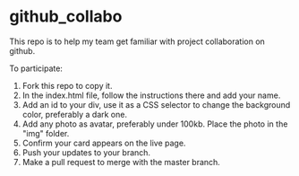 # github_collabo

This repo is to help my team get familiar with project collaboration on github.

To participate:

1. Fork this repo to copy it.
2. In the index.html file, follow the instructions there and add your name.
3. Add an id to your div, use it as a CSS selector to change the background color, preferably a dark one.
4. Add any photo as avatar, preferably under 100kb. Place the photo in the "img" folder.
5. Confirm your card appears on the live page.
6. Push your updates to your branch.
7. Make a pull request to merge with the master branch.
